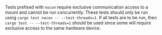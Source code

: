 Tests prefixed with `nocon` require exclusive communication access to a mount and cannot be run concurrently. These tests should only be run using `cargo test nocon -- --test-threads=1`. If all tests are to be run, then `cargo test -- --test-threads=1` should be used since some will require exclusive access to the same hardware device.